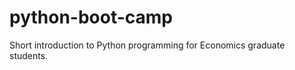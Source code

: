 python-boot-camp
================

Short introduction to Python programming for Economics graduate students.

